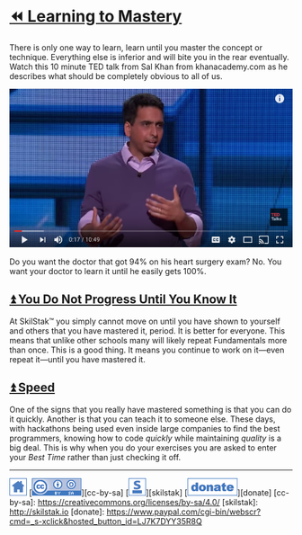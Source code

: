 # [⏪ Learning to Mastery](/README.md)

There is only one way to learn, learn until you master the concept or
technique. Everything else is inferior and will bite you in the rear
eventually. Watch this 10 minute TED talk from Sal Khan from
khanacademy.com as he describes what should be completely obvious to
all of us.

[![](/assets/khan.png)](https://youtu.be/-MTRxRO5SRA)

Do you want the doctor that got 94% on his heart surgery exam? No. You
want your doctor to learn it until he easily gets 100%.

## [⏫ You Do Not Progress Until You Know It](#)

At SkilStak™ you simply cannot move on until you have shown to
yourself and others that you have mastered it, period. It is better
for everyone. This means that unlike other schools many will likely
repeat Fundamentals more than once. This is a good thing. It means you
continue to work on it—even repeat it—until you have mastered it.

## [⏫ Speed](#)

One of the signs that you really have mastered something is that
you can do it quickly. Another is that you can teach it to someone
else. These days, with hackathons being used even inside large
companies to find the best programmers, knowing how to code *quickly*
while maintaining *quality* is a big deal. This is why when you do
your exercises you are asked to enter your *Best Time* rather than
just checking it off.

---
[![home](/assets/home-blue.png)](/README.md)
[![cc-by-sa](/assets/cc-by-sa-blue.png)][cc-by-sa]
[![skilstak](/assets/skilstak-logo-blue.png)][skilstak]
[![donate](/assets/donate-blue.png)][donate]
[cc-by-sa]: https://creativecommons.org/licenses/by-sa/4.0/
[skilstak]: http://skilstak.io
[donate]: https://www.paypal.com/cgi-bin/webscr?cmd=_s-xclick&hosted_button_id=LJ7K7DYY35R8Q


